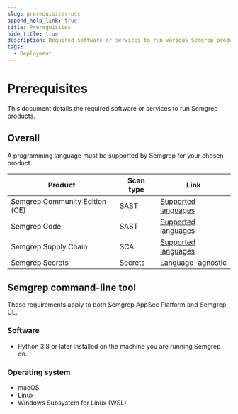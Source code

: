 ```yaml
---
slug: prerequisites-oss
append_help_link: true
title: Prerequisites
hide_title: true
description: Required software or services to run various Semgrep products.
tags:
  - Deployment
---
```


# Prerequisites

This document details the required software or services to run Semgrep products.

## Overall

A programming language must be supported by Semgrep for your chosen product.

| Product              | Scan type | Link   |
| -------              | ------    | ------ |
| Semgrep Community Edition (CE)          | SAST      | [Supported languages](/supported-languages#language-maturity-levels)  |
| Semgrep Code         | SAST      | [Supported languages](/supported-languages#language-maturity-levels)  |
| Semgrep Supply Chain | SCA       | [Supported languages](/supported-languages#semgrep-supply-chain)       |
| Semgrep Secrets      | Secrets   | Language-agnostic       |

<!-- Update Secrets with service validators once available -->

## Semgrep command-line tool

These requirements apply to both Semgrep AppSec Platform and Semgrep CE.

### Software

- Python 3.8 or later installed on the machine you are running Semgrep on.

### Operating system

- macOS
- Linux
- Windows Subsystem for Linux (WSL)
